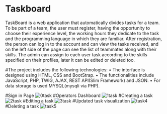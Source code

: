 # Taskboard 
TaskBoard is a web application  that automatically divides tasks for a team.
To be part of a team, the user must register, having the opportunity to choose their experience level, the working hours they dedicate to the task and the programming language in which they are familiar. 
After registration, the person can log in to the account and can view the tasks received, and on the left side of the page can see the list of teammates along with their skills. The admin can assign to each user task according to the skills specified on their profiles, later it can be edited or deleted too.

#The project includes the following technologies:
• The interface is designed using HTML, CSS and BootStrap.
• The functionalities include JavaScript, PHP, TWIG, AJAX, REST API(Slim Framework) and JSON.
• For data storage is used MYSQL(mysqli via PHP).

#Sign in Page
![0task](https://user-images.githubusercontent.com/72438336/127749024-80eff5ff-97be-4387-ba48-205c175d46ce.PNG)
#Operators Dashboard
![1task](https://user-images.githubusercontent.com/72438336/127749028-ea258daa-3c00-4e3b-9e93-c524d681a541.PNG)
#Creating a task
![2task](https://user-images.githubusercontent.com/72438336/127749029-15efca21-1637-436b-a673-049ac0bafe40.PNG)
#Editing a task
![3task](https://user-images.githubusercontent.com/72438336/127749030-b1d6e35b-e264-4b7e-bed1-4dcee6539e9c.PNG)
#Updated task visualization
![task4](https://user-images.githubusercontent.com/72438336/127749031-54ee5569-ea83-49cd-8a55-d47c2a414891.PNG)
#Deleting a task
![task5](https://user-images.githubusercontent.com/72438336/127749032-2f2348e9-4611-4b1d-a627-672f23ae11a2.PNG)
